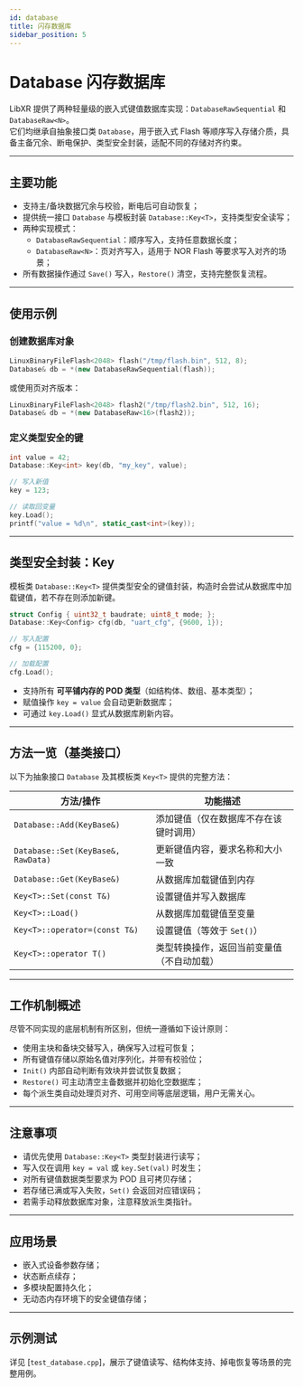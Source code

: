 ```yaml
---
id: database
title: 闪存数据库
sidebar_position: 5
---
```


# Database 闪存数据库

LibXR 提供了两种轻量级的嵌入式键值数据库实现：`DatabaseRawSequential` 和 `DatabaseRaw<N>`。  
它们均继承自抽象接口类 `Database`，用于嵌入式 Flash 等顺序写入存储介质，具备主备冗余、断电保护、类型安全封装，适配不同的存储对齐约束。

---

## 主要功能

- 支持主/备块数据冗余与校验，断电后可自动恢复；
- 提供统一接口 `Database` 与模板封装 `Database::Key<T>`，支持类型安全读写；
- 两种实现模式：
  - `DatabaseRawSequential`：顺序写入，支持任意数据长度；
  - `DatabaseRaw<N>`：页对齐写入，适用于 NOR Flash 等要求写入对齐的场景；
- 所有数据操作通过 `Save()` 写入，`Restore()` 清空，支持完整恢复流程。

---

## 使用示例

### 创建数据库对象

```cpp
LinuxBinaryFileFlash<2048> flash("/tmp/flash.bin", 512, 8);
Database& db = *(new DatabaseRawSequential(flash));
```

或使用页对齐版本：

```cpp
LinuxBinaryFileFlash<2048> flash2("/tmp/flash2.bin", 512, 16);
Database& db = *(new DatabaseRaw<16>(flash2));
```

### 定义类型安全的键

```cpp
int value = 42;
Database::Key<int> key(db, "my_key", value);

// 写入新值
key = 123;

// 读取回变量
key.Load();
printf("value = %d\n", static_cast<int>(key));
```

---

## 类型安全封装：Key

模板类 `Database::Key<T>` 提供类型安全的键值封装，构造时会尝试从数据库中加载键值，若不存在则添加新键。

```cpp
struct Config { uint32_t baudrate; uint8_t mode; };
Database::Key<Config> cfg(db, "uart_cfg", {9600, 1});

// 写入配置
cfg = {115200, 0};

// 加载配置
cfg.Load();
```

- 支持所有 **可平铺内存的 POD 类型**（如结构体、数组、基本类型）；
- 赋值操作 `key = value` 会自动更新数据库；
- 可通过 `key.Load()` 显式从数据库刷新内容。

---

## 方法一览（基类接口）

以下为抽象接口 `Database` 及其模板类 `Key<T>` 提供的完整方法：

| 方法/操作                       | 功能描述                                                     |
|----------------------------------|----------------------------------------------------------------|
| `Database::Add(KeyBase&)`        | 添加键值（仅在数据库不存在该键时调用）                       |
| `Database::Set(KeyBase&, RawData)` | 更新键值内容，要求名称和大小一致                            |
| `Database::Get(KeyBase&)`        | 从数据库加载键值到内存                                        |
| `Key<T>::Set(const T&)`          | 设置键值并写入数据库                                           |
| `Key<T>::Load()`                 | 从数据库加载键值至变量                                         |
| `Key<T>::operator=(const T&)`    | 设置键值（等效于 `Set()`）                                     |
| `Key<T>::operator T()`           | 类型转换操作，返回当前变量值（不自动加载）                   |

---

## 工作机制概述

尽管不同实现的底层机制有所区别，但统一遵循如下设计原则：

- 使用主块和备块交替写入，确保写入过程可恢复；
- 所有键值存储以原始名值对序列化，并带有校验位；
- `Init()` 内部自动判断有效块并尝试恢复数据；
- `Restore()` 可主动清空主备数据并初始化空数据库；
- 每个派生类自动处理页对齐、可用空间等底层逻辑，用户无需关心。

---

## 注意事项

- 请优先使用 `Database::Key<T>` 类型封装进行读写；
- 写入仅在调用 `key = val` 或 `key.Set(val)` 时发生；
- 对所有键值数据类型要求为 POD 且可拷贝存储；
- 若存储已满或写入失败，`Set()` 会返回对应错误码；
- 若需手动释放数据库对象，注意释放派生类指针。

---

## 应用场景

- 嵌入式设备参数存储；
- 状态断点续存；
- 多模块配置持久化；
- 无动态内存环境下的安全键值存储；

---

## 示例测试

详见 [`test_database.cpp`]，展示了键值读写、结构体支持、掉电恢复等场景的完整用例。
